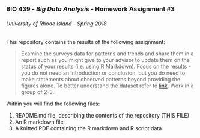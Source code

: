 ### BIO 439 - *Big Data Analysis* - Homework Assignment #3
###### University of Rhode Island - Spring 2018

This repository contains the results of the following assignment:

>Examine the surveys data for patterns and trends and share them in a report such as you might give to your advisor to update them on the status of your results (i.e. using R Markdown). Focus on the results - you do not need an introduction or conclusion, but you do need to make statements about observed patterns beyond providing the figures alone. To better understand the dataset refer to [link](http://www.datacarpentry.org/ecology-workshop/data "Data Carpentry - Ecology Workshop"). Work in a group of 2-3.

Within you will find the following files:

1. README.md file, describing the contents of the repository (THIS FILE)
2. An R markdown file
3. A knitted PDF containing the R markdown and R script data
